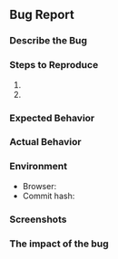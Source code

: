 ## Bug Report

### Describe the Bug

<!-- Example: "When clicking the 'Save' button in the user profile, the application freezes and no data is saved" -->

### Steps to Reproduce

1.
2.

### Expected Behavior

<!-- The data should be saved after clicking the 'Save' button -->

### Actual Behavior

<!-- The data is not saved -->

### Environment

<!-- The version of deployed website is logged in the console -->

- Browser:
- Commit hash:

### Screenshots

<!-- If applicable, add screenshots to help explain the problem,  please describe the viewport's size -->

### The impact of the bug

<!-- Please assess what's the impact of the bug on the whole project -->
